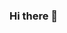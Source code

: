 ### Hi there 👋

<!--
**germainepym/germainepym** is a ✨ _special_ ✨ repository because its `README.md` (this file) appears on your GitHub profile.

Here are some ideas to get you started:

- 🔭 I’m currently working on ...
- 🌱 I’m currently learning ...
- 👯 I’m looking to collaborate on ...
- 🤔 I’m looking for help with ...
- 💬 Ask me about ...

- 😄 Pronouns: ...
- ⚡ Fun fact: ...

I am currently studying Bachelor of Computer Science in Monash University.

- Interested in UX design and also Data Science
- 📫 How to reach me: germaine.pym@gmail.com
-->

